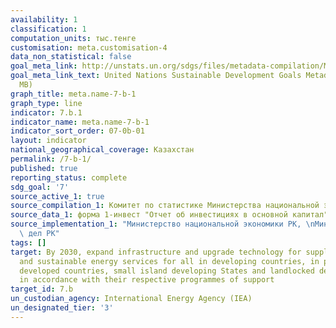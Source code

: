 ```yaml
---
availability: 1
classification: 1
computation_units: тыс.тенге
customisation: meta.customisation-4
data_non_statistical: false
goal_meta_link: http://unstats.un.org/sdgs/files/metadata-compilation/Metadata-Goal-7.pdf
goal_meta_link_text: United Nations Sustainable Development Goals Metadata (PDF 4.0
  MB)
graph_title: meta.name-7-b-1
graph_type: line
indicator: 7.b.1
indicator_name: meta.name-7-b-1
indicator_sort_order: 07-0b-01
layout: indicator
national_geographical_coverage: Казахстан
permalink: /7-b-1/
published: true
reporting_status: complete
sdg_goal: '7'
source_active_1: true
source_compilation_1: Комитет по статистике Министерства национальной экономики РК
source_data_1: форма 1-инвест "Отчет об инвестициях в основной капитал"
source_implementation_1: "Министерство национальной экономики РК, \nМинистерство иностранных\
  \ дел РК"
tags: []
target: By 2030, expand infrastructure and upgrade technology for supplying modern
  and sustainable energy services for all in developing countries, in particular least
  developed countries, small island developing States and landlocked developing countries,
  in accordance with their respective programmes of support
target_id: 7.b
un_custodian_agency: International Energy Agency (IEA)
un_designated_tier: '3'
---
```

